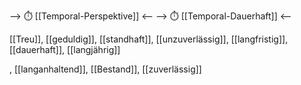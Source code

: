 --> ⏱️ [[Temporal-Perspektive]] <--
--> ⏱️ [[Temporal-Dauerhaft]] <--

[[Treu]], [[geduldig]], [[standhaft]], [[unzuverlässig]], [[langfristig]], [[dauerhaft]], [[langjährig]]

, [[langanhaltend]], [[Bestand]], [[zuverlässig]]